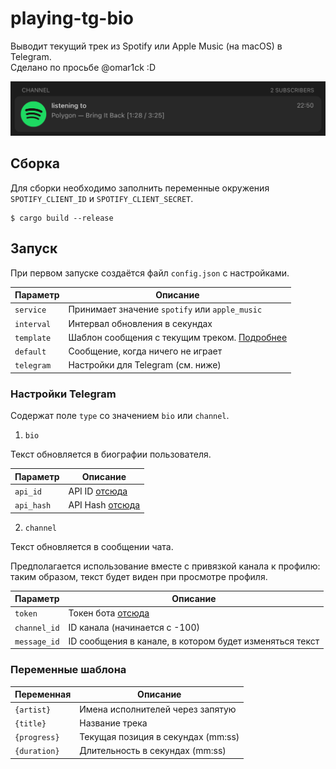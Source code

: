 # playing-tg-bio

Выводит текущий трек из Spotify или Apple Music (на macOS) в Telegram.  
Сделано по просьбе @omar1ck :D

![Demo](demo_channel.png)

## Сборка

Для сборки необходимо заполнить переменные окружения `SPOTIFY_CLIENT_ID` и `SPOTIFY_CLIENT_SECRET`.

```
$ cargo build --release
```

## Запуск

При первом запуске создаётся файл `config.json` с настройками.

| Параметр   | Описание                                                            |
| ---------- | ------------------------------------------------------------------- |
| `service`  | Принимает значение `spotify` или `apple_music`                      |
| `interval` | Интервал обновления в секундах                                      |
| `template` | Шаблон сообщения с текущим треком. [Подробнее](#переменные-шаблона) |
| `default`  | Сообщение, когда ничего не играет                                   |
| `telegram` | Настройки для Telegram (см. ниже)                                   |

### Настройки Telegram

Содержат поле `type` со значением `bio` или `channel`.

1. `bio`

Текст обновляется в биографии пользователя.

| Параметр   | Описание                                   |
| ---------- | ------------------------------------------ |
| `api_id`   | API ID [отсюда](https://my.telegram.org)   |
| `api_hash` | API Hash [отсюда](https://my.telegram.org) |

2. `channel`

Текст обновляется в сообщении чата.

Предполагается использование вместе с привязкой канала к профилю: таким образом, текст будет виден при просмотре профиля.

| Параметр     | Описание                                                |
| ------------ | ------------------------------------------------------- |
| `token`      | Токен бота [отсюда](https://t.me/BotFather)             |
| `channel_id` | ID канала (начинается с -100)                           |
| `message_id` | ID сообщения в канале, в котором будет изменяться текст |

### Переменные шаблона

| Переменная   | Описание                           |
| ------------ | ---------------------------------- |
| `{artist}`   | Имена исполнителей через запятую   |
| `{title}`    | Название трека                     |
| `{progress}` | Текущая позиция в секундах (mm:ss) |
| `{duration}` | Длительность в секундах (mm:ss)    |
